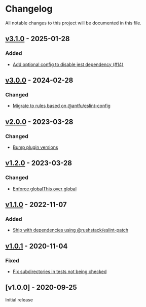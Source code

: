 # Changelog
All notable changes to this project will be documented in this file.

<a name="v3.1.0"></a>
## [v3.1.0](https://github.com/rubensworks/eslint-config/compare/v3.0.0...v3.1.0) - 2025-01-28

### Added
* [Add optional config to disable jest dependency (#14)](https://github.com/rubensworks/eslint-config/commit/43421bdebceb0970e74683ba586c8e8c532cfe95)

<a name="v3.0.0"></a>
## [v3.0.0](https://github.com/rubensworks/eslint-config/compare/v2.0.0...v3.0.0) - 2024-02-28

### Changed
* [Migrate to rules based on @antfu/eslint-config](https://github.com/rubensworks/eslint-config/commit/f8a3cf265b7306098f39b3899a667f5c58cc149c)

<a name="v2.0.0"></a>
## [v2.0.0](https://github.com/rubensworks/eslint-config/compare/v1.2.0...v2.0.0) - 2023-03-28

### Changed
* [Bump plugin versions](https://github.com/rubensworks/eslint-config/commit/c8076f49442a3807d10bd504adc12e3d71d81af3)

<a name="v1.2.0"></a>
## [v1.2.0](https://github.com/rubensworks/eslint-config/compare/v1.1.0...v1.2.0) - 2023-03-28

### Changed
* [Enforce globalThis over global](https://github.com/rubensworks/eslint-config/commit/f8b623cb6ca19a14ebc6506c101fa4428eb9adda)

<a name="v1.1.0"></a>
## [v1.1.0](https://github.com/rubensworks/eslint-config/compare/v1.0.1...v1.1.0) - 2022-11-07

### Added
* [Ship with dependencies using @rushstack/eslint-patch](https://github.com/rubensworks/eslint-config/commit/5d7f460c6f549715dd8e198aec73382a6b207222)

<a name="v1.0.1"></a>
## [v1.0.1](https://github.com/rubensworks/eslint-config/compare/v1.0.0...v1.0.1) - 2020-11-04

### Fixed
* [Fix subdirectories in tests not being checked](https://github.com/rubensworks/eslint-config/commit/db704c9211c6c9cbcb49da8bd146409bf8d1ef7a)

<a name="v1.0.0"></a>
## [v1.0.0] - 2020-09-25

Initial release
